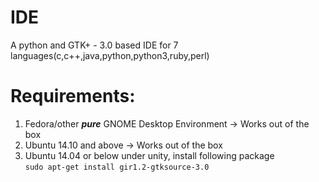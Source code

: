 IDE
========

A python and GTK+ - 3.0 based IDE for 7 languages(c,c++,java,python,python3,ruby,perl)

Requirements:
===============
1. Fedora/other **_pure_** GNOME Desktop Environment -> Works out of the box
2. Ubuntu 14.10 and above -> Works out of the box
3. Ubuntu 14.04 or below under unity, install following package  
   ``` sudo apt-get install gir1.2-gtksource-3.0 ```
